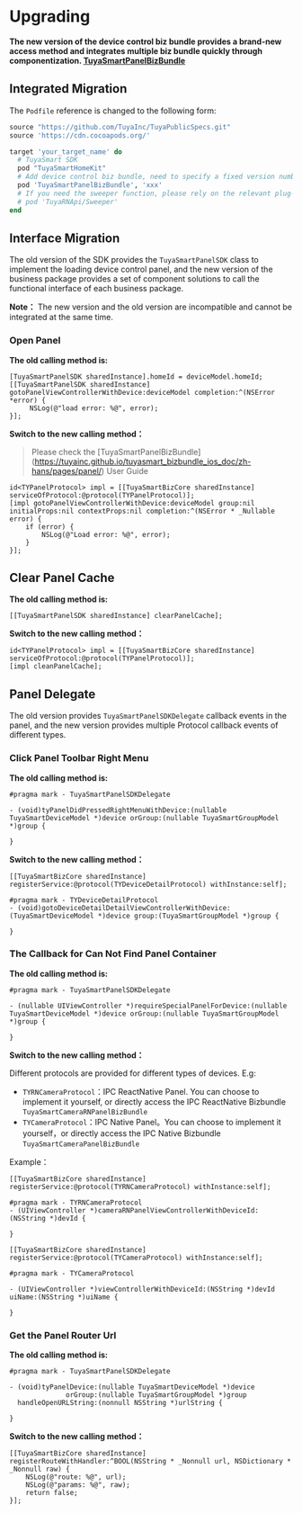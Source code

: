 # Upgrading

**The new version of the device control biz bundle provides a brand-new access method and integrates multiple biz bundle quickly through componentization. [TuyaSmartPanelBizBundle](https://tuyainc.github.io/tuyasmart_bizbundle_ios_doc/zh-hans/pages/panel/)**

## Integrated Migration

The `Podfile` reference is changed to the following form:

```ruby
source "https://github.com/TuyaInc/TuyaPublicSpecs.git"
source 'https://cdn.cocoapods.org/'

target 'your_target_name' do
  # TuyaSmart SDK
  pod "TuyaSmartHomeKit"
  # Add device control biz bundle, need to specify a fixed version number
  pod 'TuyaSmartPanelBizBundle', 'xxx'
  # If you need the sweeper function, please rely on the relevant plug-in of the sweeper
  # pod 'TuyaRNApi/Sweeper'
end
```



## Interface Migration

The old version of the SDK provides the `TuyaSmartPanelSDK` class to implement the loading device control panel, and the new version of the business package provides a set of component solutions to call the functional interface of each business package.

**Note：** The new version and the old version are incompatible and cannot be integrated at the same time.



### Open Panel

**The old calling method is:**

```objc
[TuyaSmartPanelSDK sharedInstance].homeId = deviceModel.homeId;
[[TuyaSmartPanelSDK sharedInstance] gotoPanelViewControllerWithDevice:deviceModel completion:^(NSError *error) {
     NSLog(@"load error: %@", error);
}];
```

**Switch to the new calling method：**

> Please check the [TuyaSmartPanelBizBundle] (https://tuyainc.github.io/tuyasmart_bizbundle_ios_doc/zh-hans/pages/panel/) User Guide

```objc
id<TYPanelProtocol> impl = [[TuyaSmartBizCore sharedInstance] serviceOfProtocol:@protocol(TYPanelProtocol)];
[impl gotoPanelViewControllerWithDevice:deviceModel group:nil initialProps:nil contextProps:nil completion:^(NSError * _Nullable error) {
    if (error) {
        NSLog(@"Load error: %@", error);
    }
}];
```



## Clear Panel Cache

**The old calling method is:**

```objc
[[TuyaSmartPanelSDK sharedInstance] clearPanelCache];
```

**Switch to the new calling method：**

```objc
id<TYPanelProtocol> impl = [[TuyaSmartBizCore sharedInstance] serviceOfProtocol:@protocol(TYPanelProtocol)];
[impl cleanPanelCache];
```



## Panel Delegate

The old version provides `TuyaSmartPanelSDKDelegate` callback events in the panel, and the new version provides multiple Protocol callback events of different types.

### Click Panel Toolbar Right Menu

**The old calling method is:**

```objc
#pragma mark - TuyaSmartPanelSDKDelegate

- (void)tyPanelDidPressedRightMenuWithDevice:(nullable TuyaSmartDeviceModel *)device orGroup:(nullable TuyaSmartGroupModel *)group {

}
```

**Switch to the new calling method：**

```objc
[[TuyaSmartBizCore sharedInstance] registerService:@protocol(TYDeviceDetailProtocol) withInstance:self];

#pragma mark - TYDeviceDetailProtocol
- (void)gotoDeviceDetailDetailViewControllerWithDevice:(TuyaSmartDeviceModel *)device group:(TuyaSmartGroupModel *)group {
    
}
```

### The Callback for Can Not Find Panel Container

**The old calling method is:**

```objc
#pragma mark - TuyaSmartPanelSDKDelegate

- (nullable UIViewController *)requireSpecialPanelForDevice:(nullable TuyaSmartDeviceModel *)device orGroup:(nullable TuyaSmartGroupModel *)group {

}
```

**Switch to the new calling method：**

Different protocols are provided for different types of devices. E.g:

- `TYRNCameraProtocol`：IPC ReactNative Panel. You can choose to implement it yourself, or directly access the IPC ReactNative  Bizbundle `TuyaSmartCameraRNPanelBizBundle`
- `TYCameraProtocol`：IPC Native Panel。You can choose to implement it yourself，or directly access the IPC Native Bizbundle `TuyaSmartCameraPanelBizBundle`

Example：

```objc
[[TuyaSmartBizCore sharedInstance] registerService:@protocol(TYRNCameraProtocol) withInstance:self];

#pragma mark - TYRNCameraProtocol
- (UIViewController *)cameraRNPanelViewControllerWithDeviceId:(NSString *)devId {
    
}
```

```objc
[[TuyaSmartBizCore sharedInstance] registerService:@protocol(TYCameraProtocol) withInstance:self];

#pragma mark - TYCameraProtocol

- (UIViewController *)viewControllerWithDeviceId:(NSString *)devId uiName:(NSString *)uiName {
    
}
```

### Get the Panel Router Url

**The old calling method is:**

```objc
#pragma mark - TuyaSmartPanelSDKDelegate

- (void)tyPanelDevice:(nullable TuyaSmartDeviceModel *)device
              orGroup:(nullable TuyaSmartGroupModel *)group
  handleOpenURLString:(nonnull NSString *)urlString {

}
```

**Switch to the new calling method：**

```objc
[[TuyaSmartBizCore sharedInstance] registerRouteWithHandler:^BOOL(NSString * _Nonnull url, NSDictionary * _Nonnull raw) {
    NSLog(@"route: %@", url);
  	NSLog(@"params: %@", raw);
    return false;
}];
```

